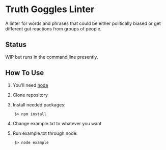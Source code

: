 <h1>Truth Goggles Linter</h1>
A linter for words and phrases that could be either politically biased or get different gut reactions from groups of people.

<h2>Status</h2>
WIP but runs in the command line presently.

<h2>How To Use</h2>


1) You'll need [node](https://nodejs.org/en/)

2) Clone repository

3) Install needed packages:

```
	$> npm install
```

4) Change example.txt to whatever you want

5) Run example.txt through node:

```
	$> node example
```

